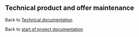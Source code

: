 ## Technical product and offer maintenance

<!-- hier Bilder und Beschreibung des Zusammenhang zwischen Produkten und Angeboten aus API-Doku einfügen -->

Back to [Technical documentation](README.md)

Back to [start of project documentation](../README.md)
